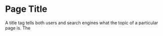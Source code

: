 <h1>Page Title</h1>
<p>A title tag tells both users and search engines what the topic of a particular page is. The <pre><title></pre>
tag should be placed within the <pre><head></pre> tag of the HTML document (1). Ideally,
you should create a unique title for each page on your site.</p>

<h2>Accurately describe the page's content</h2>
<p>Choose a title that effectively communicates the topic of the page's content.</p>

<strong>Examples:</strong>
```html
<pre>
<title>Select a Truck | Ryder Reservations</title>
</pre>
```

```html
<pre>
<title>Employee Theft Prevention Strategy & Tips - Business | ADT Security Services</title>
</pre>
```

<strong>Avoid:</strong>
<ul>
    <li>Choosing a title that has no relation to the content on the page</li>
    <li>using default or vague titles like "Untitled" or "New Page 1"</li>
</ul>

